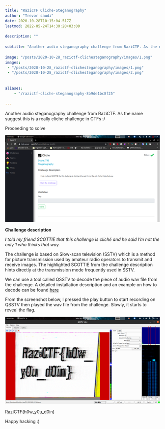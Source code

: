 ```yaml
---
title: "RaziCTF Cliche-Steganography"
author: "Trevor saudi"
date: 2020-10-28T10:15:04.517Z
lastmod: 2022-05-24T14:30:20+03:00

description: ""

subtitle: "Another audio steganography challenge from RaziCTF. As the name suggest this is a really cliche challenge in CTFs :/"

image: "/posts/2020-10-28_razictf-clichesteganography/images/1.png" 
images:
 - "/posts/2020-10-28_razictf-clichesteganography/images/1.png"
 - "/posts/2020-10-28_razictf-clichesteganography/images/2.png"


aliases:
    - "/razictf-cliche-steganography-8b9de1bc8f25"

---
```


Another audio steganography challenge from RaziCTF. As the name suggest this is a really cliche challenge in CTFs :/

Proceeding to solve

![image](/posts/2020-10-28_razictf-clichesteganography/images/1.png#layoutTextWidth)


**Challenge description**

_I told my friend SCOTTIE that this challenge is cliché and he said I’m not the only 1 who thinks that way._

The challenge is based on Slow-scan television (SSTV) which is a method for picture transmission used by amateur radio operators to transmit and receive images. The highlighted SCOTTIE from the challenge description hints directly at the transmission mode frequently used in SSTV.

We can use a tool called QSSTV to decode the piece of audio wav file from the challenge. A detailed installation description and an example on how to decode can be found [here](https://ourcodeworld.com/articles/read/956/how-to-convert-decode-a-slow-scan-television-transmissions-sstv-audio-file-to-images-using-qsstv-in-ubuntu-18-04)

From the screenshot below, I pressed the play button to start recording on QSSTV then played the wav file from the challenge. Slowly, it starts to reveal the flag.

![image](/posts/2020-10-28_razictf-clichesteganography/images/2.png#layoutTextWidth)


RaziCTF{h0w_y0u_d0in}

Happy hacking :)
